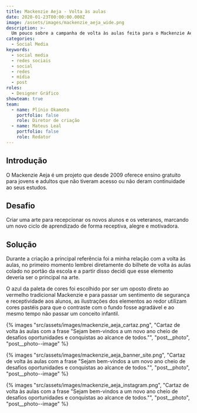 ```yaml
---
title: Mackenzie Aeja - Volta às aulas
date: 2020-01-23T00:00:00.000Z
image: /assets/images/mackenzie_aeja_wide.png
description: >-
  Um pouco sobre a campanha de volta às aulas feita para o Mackenzie Aeja.
categories:
  - Social Media
keywords:
  - social media
  - redes sociais
  - social
  - redes
  - mídia
  - post
roles:
  - Designer Gráfico
showteam: true
team:
  - name: Plínio Okamoto
    portfolio: false
    role: Diretor de criação
  - name: Mateus Leal
    portfolio: false
    role: Redator
---
```


## Introdução

O Mackenzie Aeja é um projeto que desde 2009 oferece ensino gratuito para jovens e adultos que não tiveram acesso ou não deram continuidade ao seus estudos.

## Desafio

Criar uma arte para recepcionar os novos alunos e os veteranos, marcando um novo ciclo de aprendizado de forma receptiva, alegre e motivadora.

## Solução

Durante a criação a principal referência foi a minha relação com a volta às aulas, no primeiro momento lembrei diretamente do bilhete de volta às aulas colado no portão da escola e a partir disso decidi que esse elemento deveria ser o principal na arte.

O azul da paleta de cores foi escolhido por ser um oposto direto ao vermelho tradicional Mackenzie e para passar um sentimento de segurança e receptividade aos alunos, as ilustrações dos elementos ao redor utilizam cores pastéis para que o contraste com o fundo fosse agradável e ao mesmo tempo não passar um conceito infantil.

{% images "src/assets/images/mackenzie_aeja_cartaz.png", "Cartaz de volta às aulas com a frase &quot;Sejam bem-vindos a um novo ano cheio de desafios oportunidades e conquistas ao alcance de todos.&quot;", "post__photo", "post__photo--image" %}

{% images "src/assets/images/mackenzie_aeja_banner_site.png", "Cartaz de volta às aulas com a frase &quot;Sejam bem-vindos a um novo ano cheio de desafios oportunidades e conquistas ao alcance de todos.&quot;", "post__photo", "post__photo--image" %}

{% images "src/assets/images/mackenzie_aeja_instagram.png", "Cartaz de volta às aulas com a frase &quot;Sejam bem-vindos a um novo ano cheio de desafios oportunidades e conquistas ao alcance de todos.&quot;", "post__photo", "post__photo--image" %}
